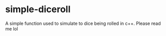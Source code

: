 # simple-diceroll
A simple function used to simulate to dice being rolled in c++.
Please read me lol
